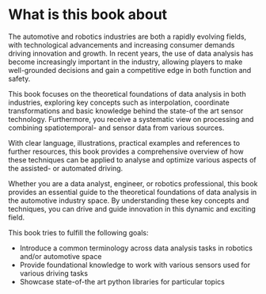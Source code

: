 # What is this book about

The automotive and robotics industries are both a rapidly evolving fields, with technological advancements and increasing consumer demands driving innovation and growth.
In recent years, the use of data analysis has become increasingly important in the industry, allowing players to make well-grounded decisions
 and gain a competitive edge in both function and safety.

This book focuses on the theoretical foundations of data analysis in both industries, exploring key concepts such as interpolation,
coordinate transformations and basic knowledge behind the state-of the art sensor technology. Furthermore, 
you receive a systematic view on processing and combining spatiotemporal- and sensor data from various sources.

With clear language, illustrations, practical examples and references to further resources, 
this book provides a comprehensive overview of how these techniques can be applied to analyse and
 optimize various aspects of the assisted- or automated driving.

Whether you are a data analyst, engineer, or robotics professional, 
this book provides an essential guide to the theoretical foundations of data analysis in the automotive industry space. 
By understanding these key concepts and techniques, you can drive and guide innovation in this dynamic and exciting field.

This book tries to fulfill the following goals:

- Introduce a common terminology across data analysis tasks in robotics and/or automotive space
- Provide foundational knowledge to work with various sensors used for various driving tasks
- Showcase state-of-the art python libraries for particular topics
